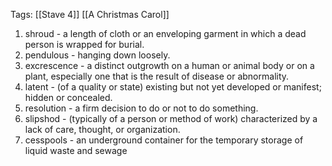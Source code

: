 Tags: [[Stave 4]] [[A Christmas Carol]]

1. shroud - a length of cloth or an enveloping garment in which a dead person is wrapped for burial.
2. pendulous - hanging down loosely.
3. excrescence - a distinct outgrowth on a human or animal body or on a plant, especially one that is the result of disease or abnormality.
4. latent - (of a quality or state) existing but not yet developed or manifest; hidden or concealed.
5. resolution - a firm decision to do or not to do something.
6. slipshod - (typically of a person or method of work) characterized by a lack of care, thought, or organization.
7. cesspools - an underground container for the temporary storage of liquid waste and sewage